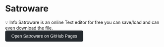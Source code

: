 # Satroware
💡 Info
Satroware is an online Text editor for free you can save/load and can even download the file.       
<a href="https://bloxsociety.github.io/Satroware/" target="_blank" style="display:inline-block;padding:10px 20px;background:#24292e;color:white;text-decoration:none;border-radius:5px;font-family:sans-serif;">
  Open Satroware on GitHub Pages
</a>
